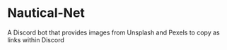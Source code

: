 # Nautical-Net
A Discord bot that provides images from Unsplash and Pexels to copy as links within Discord
